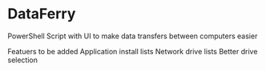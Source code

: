# DataFerry
PowerShell Script with UI to make data transfers between computers easier

Featuers to be added
Application install lists
Network drive lists
Better drive selection
